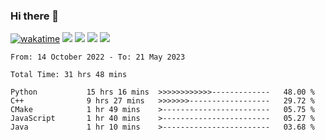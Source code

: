 ### Hi there 👋
[![wakatime](https://wakatime.com/badge/user/368879df-dc38-4b1a-86c4-8a2054a0e074.svg)](https://wakatime.com/@368879df-dc38-4b1a-86c4-8a2054a0e074)
<img src="https://img.shields.io/badge/Windows-0078D6?style=flat&logo=Windows&logoColor=white">
<img src="https://img.shields.io/badge/IntelliJ_IDEA-000000.svg?style=flat&logo=IntelliJ-IDEA&logoColor=white">
<img src="https://img.shields.io/badge/Visual_Studio_Code-007ACC?style=flat&logo=Visual-Studio-Code&logoColor=white">
<img src="https://img.shields.io/badge/Discord-5865F2?label=kano%233578&style=flat&logo=discord&logoColor=white">
<br>


<!--START_SECTION:waka-->

```text
From: 14 October 2022 - To: 21 May 2023

Total Time: 31 hrs 48 mins

Python           15 hrs 16 mins  >>>>>>>>>>>>-------------   48.00 %
C++              9 hrs 27 mins   >>>>>>>------------------   29.72 %
CMake            1 hr 49 mins    >------------------------   05.75 %
JavaScript       1 hr 40 mins    >------------------------   05.27 %
Java             1 hr 10 mins    >------------------------   03.68 %
```

<!--END_SECTION:waka-->

